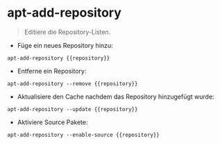 # apt-add-repository

> Editiere die Repository-Listen.

- Füge ein neues Repository hinzu:

`apt-add-repository {{repository}}`

- Entferne ein Repository:

`apt-add-repository --remove {{repository}}`

- Aktualisiere den Cache nachdem das Repository hinzugefügt wurde:

`apt-add-repository --update {{repository}}`

- Aktiviere Source Pakete:

`apt-add-repository --enable-source {{repository}}`
